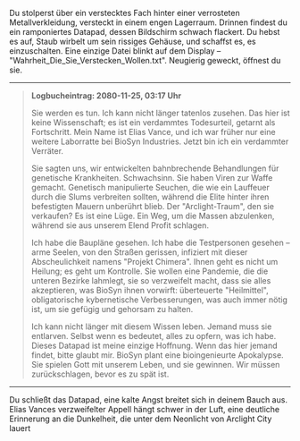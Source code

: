 Du stolperst über ein verstecktes Fach hinter einer verrosteten Metallverkleidung, versteckt in einem engen Lagerraum. Drinnen findest du ein ramponiertes Datapad, dessen Bildschirm schwach flackert. Du hebst es auf, Staub wirbelt um sein rissiges Gehäuse, und schaffst es, es einzuschalten. Eine einzige Datei blinkt auf dem Display – "Wahrheit_Die_Sie_Verstecken_Wollen.txt". Neugierig geweckt, öffnest du sie.

---

> **Logbucheintrag: 2080-11-25, 03:17 Uhr**
>
> Sie werden es tun. Ich kann nicht länger tatenlos zusehen. Das hier ist keine Wissenschaft; es ist ein verdammtes Todesurteil, getarnt als Fortschritt. Mein Name ist Elias Vance, und ich war früher nur eine weitere Laborratte bei BioSyn Industries. Jetzt bin ich ein verdammter Verräter.
>
> Sie sagten uns, wir entwickelten bahnbrechende Behandlungen für genetische Krankheiten. Schwachsinn. Sie haben Viren zur Waffe gemacht. Genetisch manipulierte Seuchen, die wie ein Lauffeuer durch die Slums verbreiten sollten, während die Elite hinter ihren befestigten Mauern unberührt blieb. Der "Arclight-Traum", den sie verkaufen? Es ist eine Lüge. Ein Weg, um die Massen abzulenken, während sie aus unserem Elend Profit schlagen.
>
> Ich habe die Baupläne gesehen. Ich habe die Testpersonen gesehen – arme Seelen, von den Straßen gerissen, infiziert mit dieser Abscheulichkeit namens "Projekt Chimera". Ihnen geht es nicht um Heilung; es geht um Kontrolle. Sie wollen eine Pandemie, die die unteren Bezirke lahmlegt, sie so verzweifelt macht, dass sie alles akzeptieren, was BioSyn ihnen vorwirft: überteuerte "Heilmittel", obligatorische kybernetische Verbesserungen, was auch immer nötig ist, um sie gefügig und gehorsam zu halten.
>
> Ich kann nicht länger mit diesem Wissen leben. Jemand muss sie entlarven. Selbst wenn es bedeutet, alles zu opfern, was ich habe. Dieses Datapad ist meine einzige Hoffnung. Wenn das hier jemand findet, bitte glaubt mir. BioSyn plant eine bioingenieurte Apokalypse. Sie spielen Gott mit unserem Leben, und sie gewinnen. Wir müssen zurückschlagen, bevor es zu spät ist.

---

Du schließt das Datapad, eine kalte Angst breitet sich in deinem Bauch aus. Elias Vances verzweifelter Appell hängt schwer in der Luft, eine deutliche Erinnerung an die Dunkelheit, die unter dem Neonlicht von Arclight City lauert
